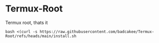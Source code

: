 # Termux-Root
Termux root, thats it

`bash <(curl -s https://raw.githubusercontent.com/badcakee/Termux-Root/refs/heads/main/install.sh`
